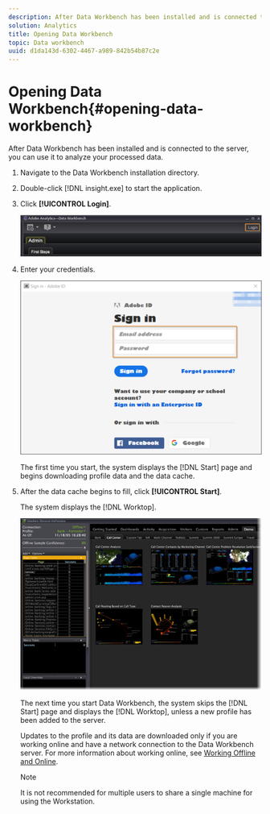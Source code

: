 ```yaml
---
description: After Data Workbench has been installed and is connected to the server, you can use it to analyze your processed data.
solution: Analytics
title: Opening Data Workbench
topic: Data workbench
uuid: d1da143d-6302-4467-a989-842b54b87c2e
---
```


# Opening Data Workbench{#opening-data-workbench}

After Data Workbench has been installed and is connected to the server, you can use it to analyze your processed data.

1. Navigate to the Data Workbench installation directory.
1. Double-click [!DNL insight.exe] to start the application.
1. Click **[!UICONTROL Login]**.

   ![](assets/dwb_login.png)

1. Enter your credentials.

   ![](assets/dwb_signin.png)

   The first time you start, the system displays the [!DNL Start] page and begins downloading profile data and the data cache. 

1. After the data cache begins to fill, click **[!UICONTROL Start]**.

   The system displays the [!DNL Worktop].

   ![](assets/wtp_open.png)

   The next time you start Data Workbench, the system skips the [!DNL Start] page and displays the [!DNL Worktop], unless a new profile has been added to the server.

   Updates to the profile and its data are downloaded only if you are working online and have a network connection to the Data Workbench server. For more information about working online, see [Working Offline and Online](../../home/c-get-started/c-off-on.md#concept-cef8758ede044b18b3558376c5eb9f54).

   >[!NOTE]
   >
   >It is not recommended for multiple users to share a single machine for using the Workstation.

